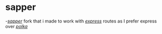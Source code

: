 # sapper
-*[sapper](https://sapper.svelte.dev/)* fork that i made to work with *[express](https://sapper.svelte.dev/)* routes as I prefer express over *[polka](https://github.com/lukeed/polka)*